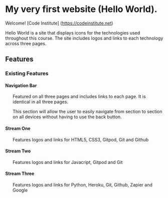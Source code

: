 # My very first website (Hello World).

Welcome!  [Code Institute] (https://codeinstitute.net)

Hello World is a site that displays icons for the technologies used throughout this course.  The site includes logos and links to each technology across three pages.

##  Features 

### Existing Features 

#### Navigation Bar 
<ul>Featured on all three pages and includes links to each page.  It is identical in all three pages.
</ul>
<ul>This section will allow the user to easily navigate from section to section on all devices without having to use the back button.
</ul>

#### Stream One
<ul> Features logos and links for HTML5, CSS3, Gitpod, Git and Github</ul>

#### Stream Two
<ul> Features logos and links for Javacript, Gitpod and Git</ul>

#### Stream Three
<ul> Features logos and links for Python, Heroku, Git, Github, Zapier and Google </ul>
